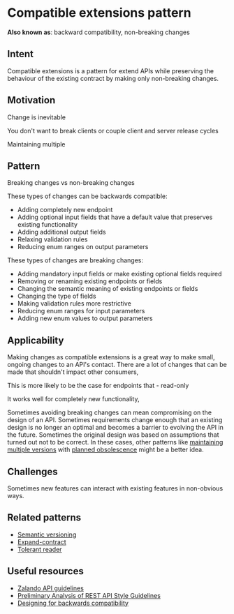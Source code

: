 # Compatible extensions pattern

__Also known as__: backward compatibility, non-breaking changes

## Intent
Compatible extensions is a pattern for extend APIs while preserving the behaviour of the existing contract by making only non-breaking changes. 

## Motivation

Change is inevitable 

You don't want to break clients or couple client and server release cycles

Maintaining multiple 


## Pattern

Breaking changes vs non-breaking changes

These types of changes can be backwards compatible:
* Adding completely new endpoint
* Adding optional input fields that have a default value that preserves existing functionality
* Adding additional output fields
* Relaxing validation rules
* Reducing enum ranges on output parameters

These types of changes are breaking changes:
* Adding mandatory input fields or make existing optional fields required
* Removing or renaming existing endpoints or fields
* Changing the semantic meaning of existing endpoints or fields
* Changing the type of fields
* Making validation rules more restrictive
* Reducing enum ranges for input parameters 
* Adding new enum values to output parameters

## Applicability

Making changes as compatible extensions is a great way to make small, ongoing changes to an API's contact. There are a lot of changes that can be made that shouldn't impact other consumers,  

This is more likely to be the case for endpoints that - read-only

It works well for completely new functionality, 

Sometimes avoiding breaking changes can mean compromising on the design of an API. Sometimes requirements change enough that an existing design is no longer an optimal and becomes a barrier to evolving the API in the future. Sometimes the original design was based on assumptions that turned out not to be correct. In these cases, other patterns like [maintaining multiple versions](maintaining-multiple-versions.md) with [planned obsolescence](planned-obsolescence.md) might be a better idea. 

## Challenges

Sometimes new features can interact with existing features in non-obvious ways. 





## Related patterns

* [Semantic versioning](semantic-versioning.md)
* [Expand-contract](expand-contract.md)
* [Tolerant reader](tolerant-reader.md)

## Useful resources
* [Zalando API guidelines](https://opensource.zalando.com/restful-api-guidelines/#107)
* [Preliminary Analysis of REST API Style Guidelines](https://pdfs.semanticscholar.org/adf6/e0d0a7223fc2c7a5829b224c4687e910caa4.pdf)
* [Designing for backwards compatibility](https://tedspence.com/api-design-backwards-compatibility-5899258fa5c3)